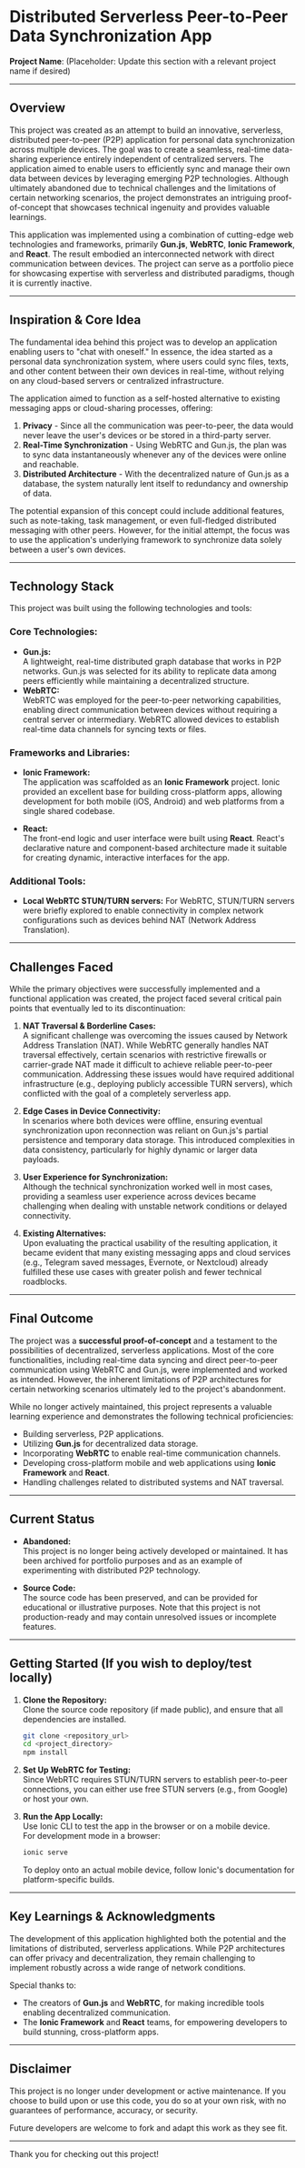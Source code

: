 # Distributed Serverless Peer-to-Peer Data Synchronization App

**Project Name**: (Placeholder: Update this section with a relevant project name if desired)

---

## Overview

This project was created as an attempt to build an innovative, serverless, distributed peer-to-peer (P2P) application for personal data synchronization across multiple devices. The goal was to create a seamless, real-time data-sharing experience entirely independent of centralized servers. The application aimed to enable users to efficiently sync and manage their own data between devices by leveraging emerging P2P technologies. Although ultimately abandoned due to technical challenges and the limitations of certain networking scenarios, the project demonstrates an intriguing proof-of-concept that showcases technical ingenuity and provides valuable learnings.

This application was implemented using a combination of cutting-edge web technologies and frameworks, primarily **Gun.js**, **WebRTC**, **Ionic Framework**, and **React**. The result embodied an interconnected network with direct communication between devices. The project can serve as a portfolio piece for showcasing expertise with serverless and distributed paradigms, though it is currently inactive.

---

## Inspiration & Core Idea

The fundamental idea behind this project was to develop an application enabling users to "chat with oneself." In essence, the idea started as a personal data synchronization system, where users could sync files, texts, and other content between their own devices in real-time, without relying on any cloud-based servers or centralized infrastructure.

The application aimed to function as a self-hosted alternative to existing messaging apps or cloud-sharing processes, offering:

1. **Privacy** - Since all the communication was peer-to-peer, the data would never leave the user's devices or be stored in a third-party server.
2. **Real-Time Synchronization** - Using WebRTC and Gun.js, the plan was to sync data instantaneously whenever any of the devices were online and reachable.
3. **Distributed Architecture** - With the decentralized nature of Gun.js as a database, the system naturally lent itself to redundancy and ownership of data.

The potential expansion of this concept could include additional features, such as note-taking, task management, or even full-fledged distributed messaging with other peers. However, for the initial attempt, the focus was to use the application's underlying framework to synchronize data solely between a user's own devices.

---

## Technology Stack

This project was built using the following technologies and tools:

### Core Technologies:

-   **Gun.js:**  
     A lightweight, real-time distributed graph database that works in P2P networks. Gun.js was selected for its ability to replicate data among peers efficiently while maintaining a decentralized structure.
-   **WebRTC:**  
     WebRTC was employed for the peer-to-peer networking capabilities, enabling direct communication between devices without requiring a central server or intermediary. WebRTC allowed devices to establish real-time data channels for syncing texts or files.

### Frameworks and Libraries:

-   **Ionic Framework:**  
     The application was scaffolded as an **Ionic Framework** project. Ionic provided an excellent base for building cross-platform apps, allowing development for both mobile (iOS, Android) and web platforms from a single shared codebase.

-   **React:**  
     The front-end logic and user interface were built using **React**. React's declarative nature and component-based architecture made it suitable for creating dynamic, interactive interfaces for the app.

### Additional Tools:

-   **Local WebRTC STUN/TURN servers:** For WebRTC, STUN/TURN servers were briefly explored to enable connectivity in complex network configurations such as devices behind NAT (Network Address Translation).

---

## Challenges Faced

While the primary objectives were successfully implemented and a functional application was created, the project faced several critical pain points that eventually led to its discontinuation:

1. **NAT Traversal & Borderline Cases:**  
   A significant challenge was overcoming the issues caused by Network Address Translation (NAT). While WebRTC generally handles NAT traversal effectively, certain scenarios with restrictive firewalls or carrier-grade NAT made it difficult to achieve reliable peer-to-peer communication. Addressing these issues would have required additional infrastructure (e.g., deploying publicly accessible TURN servers), which conflicted with the goal of a completely serverless app.

2. **Edge Cases in Device Connectivity:**  
   In scenarios where both devices were offline, ensuring eventual synchronization upon reconnection was reliant on Gun.js's partial persistence and temporary data storage. This introduced complexities in data consistency, particularly for highly dynamic or larger data payloads.

3. **User Experience for Synchronization:**  
   Although the technical synchronization worked well in most cases, providing a seamless user experience across devices became challenging when dealing with unstable network conditions or delayed connectivity.

4. **Existing Alternatives:**  
   Upon evaluating the practical usability of the resulting application, it became evident that many existing messaging apps and cloud services (e.g., Telegram saved messages, Evernote, or Nextcloud) already fulfilled these use cases with greater polish and fewer technical roadblocks.

---

## Final Outcome

The project was a **successful proof-of-concept** and a testament to the possibilities of decentralized, serverless applications. Most of the core functionalities, including real-time data syncing and direct peer-to-peer communication using WebRTC and Gun.js, were implemented and worked as intended. However, the inherent limitations of P2P architectures for certain networking scenarios ultimately led to the project's abandonment.

While no longer actively maintained, this project represents a valuable learning experience and demonstrates the following technical proficiencies:

-   Building serverless, P2P applications.
-   Utilizing **Gun.js** for decentralized data storage.
-   Incorporating **WebRTC** to enable real-time communication channels.
-   Developing cross-platform mobile and web applications using **Ionic Framework** and **React**.
-   Handling challenges related to distributed systems and NAT traversal.

---

## Current Status

-   **Abandoned:**  
     This project is no longer being actively developed or maintained. It has been archived for portfolio purposes and as an example of experimenting with distributed P2P technology.

-   **Source Code:**  
     The source code has been preserved, and can be provided for educational or illustrative purposes. Note that this project is not production-ready and may contain unresolved issues or incomplete features.

---

## Getting Started (If you wish to deploy/test locally)

1. **Clone the Repository:**  
   Clone the source code repository (if made public), and ensure that all dependencies are installed.

    ```bash
    git clone <repository_url>
    cd <project_directory>
    npm install
    ```

2. **Set Up WebRTC for Testing:**  
   Since WebRTC requires STUN/TURN servers to establish peer-to-peer connections, you can either use free STUN servers (e.g., from Google) or host your own.

3. **Run the App Locally:**  
   Use Ionic CLI to test the app in the browser or on a mobile device.  
   For development mode in a browser:
    ```bash
    ionic serve
    ```
    To deploy onto an actual mobile device, follow Ionic's documentation for platform-specific builds.

---

## Key Learnings & Acknowledgments

The development of this application highlighted both the potential and the limitations of distributed, serverless applications. While P2P architectures can offer privacy and decentralization, they remain challenging to implement robustly across a wide range of network conditions.

Special thanks to:

-   The creators of **Gun.js** and **WebRTC**, for making incredible tools enabling decentralized communication.
-   The **Ionic Framework** and **React** teams, for empowering developers to build stunning, cross-platform apps.

---

## Disclaimer

This project is no longer under development or active maintenance. If you choose to build upon or use this code, you do so at your own risk, with no guarantees of performance, accuracy, or security.

Future developers are welcome to fork and adapt this work as they see fit.

---

Thank you for checking out this project!
